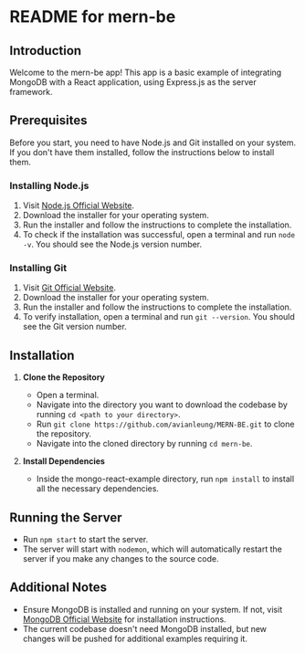 # README for mern-be

## Introduction
Welcome to the mern-be app! This app is a basic example of integrating MongoDB with a React application, using Express.js as the server framework.

## Prerequisites
Before you start, you need to have Node.js and Git installed on your system. If you don't have them installed, follow the instructions below to install them.

### Installing Node.js
1. Visit [Node.js Official Website](https://nodejs.org/).
2. Download the installer for your operating system.
3. Run the installer and follow the instructions to complete the installation.
4. To check if the installation was successful, open a terminal and run `node -v`. You should see the Node.js version number.

### Installing Git
1. Visit [Git Official Website](https://git-scm.com/).
2. Download the installer for your operating system.
3. Run the installer and follow the instructions to complete the installation.
4. To verify installation, open a terminal and run `git --version`. You should see the Git version number.

## Installation
1. **Clone the Repository**
   - Open a terminal.
   - Navigate into the directory you want to download the codebase by running `cd <path to your directory>`.
   - Run `git clone https://github.com/avianleung/MERN-BE.git` to clone the repository.
   - Navigate into the cloned directory by running `cd mern-be`.

2. **Install Dependencies**
   - Inside the mongo-react-example directory, run `npm install` to install all the necessary dependencies.

## Running the Server
- Run `npm start` to start the server.
- The server will start with `nodemon`, which will automatically restart the server if you make any changes to the source code.

## Additional Notes
- Ensure MongoDB is installed and running on your system. If not, visit [MongoDB Official Website](https://www.mongodb.com/) for installation instructions.
- The current codebase doesn't need MongoDB installed, but new changes will be pushed for additional examples requiring it.

